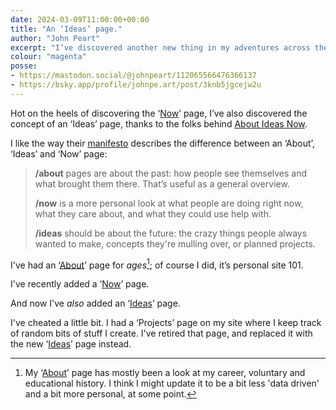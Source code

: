```yaml
---
date: 2024-03-09T11:00:00+00:00
title: "An ‘Ideas’ page."
author: "John Peart"
excerpt: "I’ve discovered another new thing in my adventures across the federated web: the ‘Ideas’ page."
colour: "magenta"
posse:
- https://mastodon.social/@johnpeart/112065566476366137
- https://bsky.app/profile/johnpe.art/post/3knb5jgcejw2u
---
```


Hot on the heels of discovering the ‘[Now](/note/1709629560/)’ page, I’ve also discovered the concept of an ‘Ideas’ page, thanks to the folks behind [About Ideas Now](//aboutideasnow.com). 

I like the way their [manifesto](https://aboutideasnow.com/about) describes the difference between an ‘About’, ‘Ideas’ and ‘Now’ page:

> **/about** pages are about the past: how people see themselves and what brought them there. That’s useful as a general overview. 
> 
> **/now** is a more personal look at what people are doing right now, what they care about, and what they could use help with.
> 
> **/ideas** should be about the future: the crazy things people always wanted to make, concepts they're mulling over, or planned projects.

I've had an ‘[About](/about)’ page for *ages*[^about]; of course I did, it’s personal site 101.

[^about]: My ‘[About](/about)’ page has mostly been a look at my career, voluntary and educational history. I think I might update it to be a bit less 'data driven' and a bit more personal, at some point.

I've recently added a ‘[Now](/now)’ page. 

And now I've *also* added an ‘[Ideas](/ideas)’ page.

I've cheated a little bit. I had a ‘Projects’ page on my site where I keep track of random bits of stuff I create. I've retired that page, and replaced it with the new ‘[Ideas](/ideas)’ page instead.